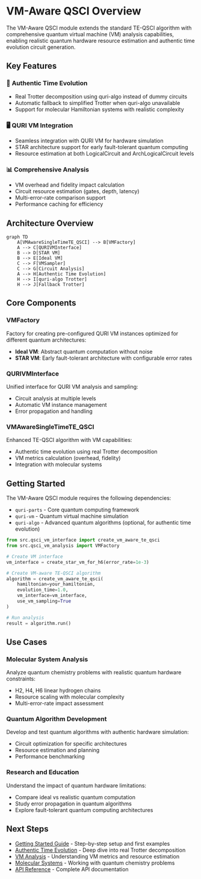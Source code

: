 # VM-Aware QSCI Overview

The VM-Aware QSCI module extends the standard TE-QSCI algorithm with comprehensive quantum virtual machine (VM) analysis capabilities, enabling realistic quantum hardware resource estimation and authentic time evolution circuit generation.

## Key Features

### 🔬 **Authentic Time Evolution**
- Real Trotter decomposition using quri-algo instead of dummy circuits
- Automatic fallback to simplified Trotter when quri-algo unavailable
- Support for molecular Hamiltonian systems with realistic complexity

### 🖥️ **QURI VM Integration**
- Seamless integration with QURI VM for hardware simulation
- STAR architecture support for early fault-tolerant quantum computing
- Resource estimation at both LogicalCircuit and ArchLogicalCircuit levels

### 📊 **Comprehensive Analysis**
- VM overhead and fidelity impact calculation
- Circuit resource estimation (gates, depth, latency)
- Multi-error-rate comparison support
- Performance caching for efficiency

## Architecture Overview

```mermaid
graph TD
    A[VMAwareSingleTimeTE_QSCI] --> B[VMFactory]
    A --> C[QURIVMInterface]
    B --> D[STAR VM]
    B --> E[Ideal VM]
    C --> F[VMSampler]
    C --> G[Circuit Analysis]
    A --> H[Authentic Time Evolution]
    H --> I[quri-algo Trotter]
    H --> J[Fallback Trotter]
```

## Core Components

### VMFactory
Factory for creating pre-configured QURI VM instances optimized for different quantum architectures:
- **Ideal VM**: Abstract quantum computation without noise
- **STAR VM**: Early fault-tolerant architecture with configurable error rates

### QURIVMInterface
Unified interface for QURI VM analysis and sampling:
- Circuit analysis at multiple levels
- Automatic VM instance management
- Error propagation and handling

### VMAwareSingleTimeTE_QSCI
Enhanced TE-QSCI algorithm with VM capabilities:
- Authentic time evolution using real Trotter decomposition
- VM metrics calculation (overhead, fidelity)
- Integration with molecular systems

## Getting Started

The VM-Aware QSCI module requires the following dependencies:
- `quri-parts` - Core quantum computing framework
- `quri-vm` - Quantum virtual machine simulation
- `quri-algo` - Advanced quantum algorithms (optional, for authentic time evolution)

```python
from src.qsci_vm_interface import create_vm_aware_te_qsci
from src.qsci_vm_analysis import VMFactory

# Create VM interface
vm_interface = create_star_vm_for_h6(error_rate=1e-3)

# Create VM-aware TE-QSCI algorithm
algorithm = create_vm_aware_te_qsci(
    hamiltonian=your_hamiltonian,
    evolution_time=1.0,
    vm_interface=vm_interface,
    use_vm_sampling=True
)

# Run analysis
result = algorithm.run()
```

## Use Cases

### Molecular System Analysis
Analyze quantum chemistry problems with realistic quantum hardware constraints:
- H2, H4, H6 linear hydrogen chains
- Resource scaling with molecular complexity
- Multi-error-rate impact assessment

### Quantum Algorithm Development
Develop and test quantum algorithms with authentic hardware simulation:
- Circuit optimization for specific architectures
- Resource estimation and planning
- Performance benchmarking

### Research and Education
Understand the impact of quantum hardware limitations:
- Compare ideal vs realistic quantum computation
- Study error propagation in quantum algorithms
- Explore fault-tolerant quantum computing architectures

## Next Steps

- [Getting Started Guide](getting_started.md) - Step-by-step setup and first examples
- [Authentic Time Evolution](authentic_time_evolution.md) - Deep dive into real Trotter decomposition
- [VM Analysis](vm_analysis.md) - Understanding VM metrics and resource estimation
- [Molecular Systems](molecular_systems.md) - Working with quantum chemistry problems
- [API Reference](../../api/vm_qsci.md) - Complete API documentation